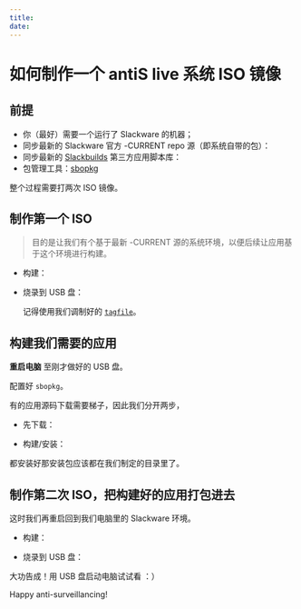 ```yaml
---
title: 
date:
---
```




# 如何制作一个 antiS live 系统 ISO 镜像  

## 前提

- 你（最好）需要一个运行了 Slackware 的机器；  
- 同步最新的 Slackware 官方 -CURRENT repo 源（即系统自带的包）：  
- 同步最新的 [Slackbuilds]() 第三方应用脚本库：  
- 包管理工具：[sbopkg]()  

整个过程需要打两次 ISO 镜像。

## 制作第一个 ISO

> 目的是让我们有个基于最新 -CURRENT 源的系统环境，以便后续让应用基于这个环境进行构建。  

- 构建：

- 烧录到 USB 盘：   


    记得使用我们调制好的 [`tagfile`]()。  

## 构建我们需要的应用

**重启电脑** 至刚才做好的 USB 盘。  

配置好 `sbopkg`。

有的应用源码下载需要梯子，因此我们分开两步，

- 先下载：  

- 构建/安装：


都安装好那安装包应该都在我们制定的目录里了。


## 制作第二次 ISO，把构建好的应用打包进去

这时我们再重启回到我们电脑里的 Slackware 环境。  

- 构建：

- 烧录到 USB 盘：   

大功告成！用 USB 盘启动电脑试试看 ：）

Happy anti-surveillancing!


